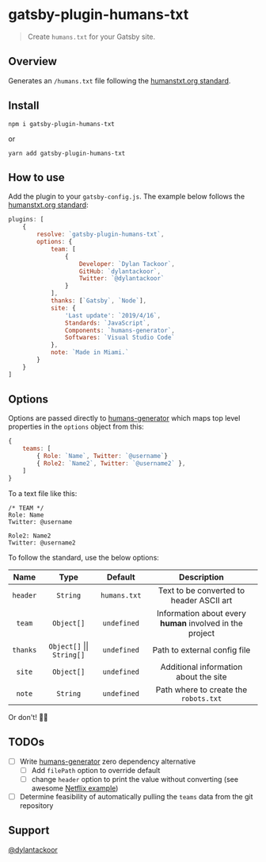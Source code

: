 # gatsby-plugin-humans-txt

> Create `humans.txt` for your Gatsby site.

## Overview

Generates an `/humans.txt` file following the [humanstxt.org standard](http://humanstxt.org/Standard.html).

## Install

```shell
npm i gatsby-plugin-humans-txt
```

or

```shell
yarn add gatsby-plugin-humans-txt
```

## How to use

Add the plugin to your `gatsby-config.js`. The example below follows the [humanstxt.org standard](http://humanstxt.org/Standard.html):

```javascript
plugins: [
	{
		resolve: `gatsby-plugin-humans-txt`,
		options: {
			team: [
				{
					Developer: `Dylan Tackoor`,
					GitHub: `dylantackoor`,
					Twitter: `@dylantackoor`
				}
			],
			thanks: [`Gatsby`, `Node`],
			site: {
				'Last update': `2019/4/16`,
				Standards: `JavaScript`,
				Components: `humans-generator`,
				Softwares: `Visual Studio Code`
			},
			note: `Made in Miami.`
		}
	}
]
```

## Options

Options are passed directly to [humans-generator](https://www.npmjs.com/package/humans-generator) which maps top level properties in the `options` object from this:

```js
{
    teams: [
        { Role: `Name`, Twitter: `@username`}
        { Role2: `Name2`, Twitter: `@username2` },
    ]
}
```

To a text file like this:

```
/* TEAM */
Role: Name
Twitter: @username

Role2: Name2
Twitter: @username2
```

To follow the standard, use the below options:

|   Name   |            Type            |   Default    |                        Description                        |
| :------: | :------------------------: | :----------: | :-------------------------------------------------------: |
| `header` |          `String`          | `humans.txt` |         Text to be converted to header ASCII art          |
|  `team`  |         `Object[]`         | `undefined`  | Information about every **human** involved in the project |
| `thanks` | `Object[]` \|\| `String[]` | `undefined`  |               Path to external config file                |
|  `site`  |         `Object[]`         | `undefined`  |           Additional information about the site           |
|  `note`  |          `String`          | `undefined`  |           Path where to create the `robots.txt`           |

Or don't! :man_shrugging:

## TODOs

- [ ] Write [humans-generator](https://www.npmjs.com/package/humans-generator) zero dependency alternative
  - [ ] Add `filePath` option to override default
  - [ ] change `header` option to print the value without converting (see awesome [Netflix example](https://www.netflix.com/humans.txt))
- [ ] Determine feasibility of automatically pulling the `teams` data from the git repository

## Support

[@dylantackoor](https://twitter.com/DylanTackoor)
